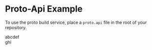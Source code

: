  # Proto-Api Example 

To use the proto build service, place a `proto.api` file in the root of your repository.

abcdef      
ghi
